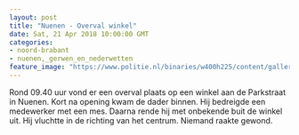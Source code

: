 ```yaml
---
layout: post
title: "Nuenen - Overval winkel"
date: Sat, 21 Apr 2018 10:00:00 GMT
categories: 
- noord-brabant 
- nuenen,_gerwen_en_nederwetten 
feature_image: "https://www.politie.nl/binaries/w400h225/content/gallery/politie/stockfotos/algemeen/detail-afzetlint.jpg"
---
```


Rond 09.40 uur vond er een overval plaats op een winkel aan de Parkstraat in Nuenen. Kort na opening kwam de dader binnen. Hij bedreigde een medewerker met een mes. Daarna rende hij met onbekende buit de winkel uit. Hij vluchtte in de richting van het centrum. Niemand raakte gewond.
